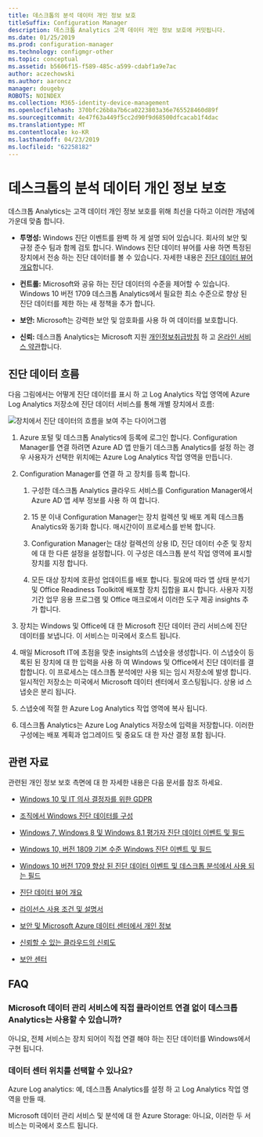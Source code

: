 ```yaml
---
title: 데스크톱의 분석 데이터 개인 정보 보호
titleSuffix: Configuration Manager
description: 데스크톱 Analytics 고객 데이터 개인 정보 보호에 커밋됩니다.
ms.date: 01/25/2019
ms.prod: configuration-manager
ms.technology: configmgr-other
ms.topic: conceptual
ms.assetid: b5606f15-f589-485c-a599-cdabf1a9e7ac
author: aczechowski
ms.author: aaroncz
manager: dougeby
ROBOTS: NOINDEX
ms.collection: M365-identity-device-management
ms.openlocfilehash: 370bfc26b8a7b6ca0223803a36e765528460d89f
ms.sourcegitcommit: 4e47f63a449f5cc2d90f9d68500dfcacab1f4dac
ms.translationtype: MT
ms.contentlocale: ko-KR
ms.lasthandoff: 04/23/2019
ms.locfileid: "62258182"
---
```

# <a name="desktop-analytics-data-privacy"></a>데스크톱의 분석 데이터 개인 정보 보호

데스크톱 Analytics는 고객 데이터 개인 정보 보호를 위해 최선을 다하고 이러한 개념에 가운데 맞춤 합니다.

- **투명성:** Windows 진단 이벤트를 완벽 하 게 설명 되어 있습니다. 회사의 보안 및 규정 준수 팀과 함께 검토 합니다. Windows 진단 데이터 뷰어를 사용 하면 특정된 장치에서 전송 하는 진단 데이터를 볼 수 있습니다. 자세한 내용은 [진단 데이터 뷰어 개요](https://docs.microsoft.com/windows/configuration/diagnostic-data-viewer-overview)합니다.  

- **컨트롤:** Microsoft와 공유 하는 진단 데이터의 수준을 제어할 수 있습니다. Windows 10 버전 1709 데스크톱 Analytics에서 필요한 최소 수준으로 향상 된 진단 데이터를 제한 하는 새 정책을 추가 합니다.  

- **보안:** Microsoft는 강력한 보안 및 암호화를 사용 하 여 데이터를 보호합니다.  

- **신뢰:** 데스크톱 Analytics는 Microsoft 지원 [개인정보취급방침](https://privacy.microsoft.com/privacystatement) 하 고 [온라인 서비스 약관](http://www.microsoftvolumelicensing.com/DocumentSearch.aspx?Mode=3&DocumentTypeId=46)합니다.  



## <a name="diagnostic-data-flow"></a>진단 데이터 흐름

다음 그림에서는 어떻게 진단 데이터를 표시 하 고 Log Analytics 작업 영역에 Azure Log Analytics 저장소에 진단 데이터 서비스를 통해 개별 장치에서 흐름:

![장치에서 진단 데이터의 흐름을 보여 주는 다이어그램](media/da-data-flow-v1.png)

1. Azure 포털 및 데스크톱 Analytics에 등록에 로그인 합니다. Configuration Manager를 연결 하려면 Azure AD 앱 만들기 데스크톱 Analytics를 설정 하는 경우 사용자가 선택한 위치에는 Azure Log Analytics 작업 영역을 만듭니다.  

2. Configuration Manager를 연결 하 고 장치를 등록 합니다.  

    1. 구성한 데스크톱 Analytics 클라우드 서비스를 Configuration Manager에서 Azure AD 앱 세부 정보를 사용 하 여 합니다.  

    2. 15 분 이내 Configuration Manager는 장치 컬렉션 및 배포 계획 데스크톱 Analytics와 동기화 합니다. 매시간이이 프로세스를 반복 합니다.  

    3. Configuration Manager는 대상 컬렉션의 상용 ID, 진단 데이터 수준 및 장치에 대 한 다른 설정을 설정합니다. 이 구성은 데스크톱 분석 작업 영역에 표시할 장치를 지정 합니다.  

    4. 모든 대상 장치에 호환성 업데이트를 배포 합니다. 필요에 따라 앱 상태 분석기 및 Office Readiness Toolkit에 배포할 장치 집합을 표시 합니다. 사용자 지정 기간 업무 응용 프로그램 및 Office 매크로에서 이러한 도구 제공 insights 추가 합니다.  

3. 장치는 Windows 및 Office에 대 한 Microsoft 진단 데이터 관리 서비스에 진단 데이터를 보냅니다. 이 서비스는 미국에서 호스트 됩니다.  

4. 매일 Microsoft IT에 초점을 맞춘 insights의 스냅숏을 생성합니다. 이 스냅숏이 등록된 된 장치에 대 한 입력을 사용 하 여 Windows 및 Office에서 진단 데이터를 결합합니다. 이 프로세스는 데스크톱 분석에만 사용 되는 임시 저장소에 발생 합니다. 일시적인 저장소는 미국에서 Microsoft 데이터 센터에서 호스팅됩니다. 상용 id 스냅숏은 분리 됩니다.  

5. 스냅숏에 적절 한 Azure Log Analytics 작업 영역에 복사 됩니다.  

6. 데스크톱 Analytics는 Azure Log Analytics 저장소에 입력을 저장합니다. 이러한 구성에는 배포 계획과 업그레이드 및 중요도 대 한 자산 결정 포함 됩니다.  


<!-- ![Diagram illustrating flow of diagnostic data from devices](media/wa-data-flow-v1.png)

1. Devices send diagnostic data to the Microsoft Diagnostic Data Management service. This service is hosted in the United States.  

2. Set up and enrollment  

    1. You create an Azure Log Analytics workspace when you set up Desktop Analytics. You choose the location and copy the commercial ID. This ID identifies your workspace.  
    
    2. When you connect Configuration Manager to Desktop Analytics, it sets the commercial ID on the devices in your target collection. This configuration specifies the devices to appear in your workspace.  

3. Each day Microsoft produces a "snapshot" of IT-focused insights for each workspace in the Diagnostic Data Management service.  

4. These snapshots are copied to transient storage, which is only used by Desktop Analytics. The transient storage is hosted in Microsoft data centers in the United States. The snapshots are segregated by commercial ID.  

5. The snapshots are then copied to the appropriate Azure Log Analytics workspace.  

6. Desktop Analytics stores your configurations in Analytics Azure storage. These configurations include deployment plans and asset upgrade decisions.  
-->


## <a name="other-resources"></a>관련 자료

관련된 개인 정보 보호 측면에 대 한 자세한 내용은 다음 문서를 참조 하세요.

- [Windows 10 및 IT 의사 결정자를 위한 GDPR](https://docs.microsoft.com/windows/privacy/gdpr-it-guidance)  

- [조직에서 Windows 진단 데이터를 구성](https://docs.microsoft.com/windows/privacy/configure-windows-diagnostic-data-in-your-organization)  

- [Windows 7, Windows 8 및 Windows 8.1 평가자 진단 데이터 이벤트 및 필드](https://docs.microsoft.com/previous-versions/windows/it-pro/windows-8.1-and-8/appraiser-diagnostic-data-events-and-fields)  

- [Windows 10, 버전 1809 기본 수준 Windows 진단 이벤트 및 필드](https://docs.microsoft.com/windows/privacy/basic-level-windows-diagnostic-events-and-fields-1809)  

- [Windows 10 버전 1709 향상 된 진단 데이터 이벤트 및 데스크톱 분석에서 사용 되는 필드](https://docs.microsoft.com/windows/privacy/enhanced-diagnostic-data-windows-analytics-events-and-fields)  

- [진단 데이터 뷰어 개요](https://docs.microsoft.com/windows/privacy/diagnostic-data-viewer-overview)  

- [라이선스 사용 조건 및 설명서](https://www.microsoftvolumelicensing.com/DocumentSearch.aspx?Mode=3&DocumentTypeId=31)  

- [보안 및 Microsoft Azure 데이터 센터에서 개인 정보](https://azure.microsoft.com/global-infrastructure/)  

- [신뢰할 수 있는 클라우드의 신뢰도](https://azure.microsoft.com/overview/trusted-cloud/)  

- [보안 센터](https://www.microsoft.com/trustcenter)  



## <a name="faq"></a>FAQ

### <a name="can-desktop-analytics-be-used-without-a-direct-client-connection-to-the-microsoft-data-management-service"></a>Microsoft 데이터 관리 서비스에 직접 클라이언트 연결 없이 데스크톱 Analytics는 사용할 수 있습니까?
아니요, 전체 서비스는 장치 되어이 직접 연결 해야 하는 진단 데이터를 Windows에서 구현 됩니다.


### <a name="can-i-choose-the-data-center-location"></a>데이터 센터 위치를 선택할 수 있나요?

Azure Log analytics: 예, 데스크톱 Analytics를 설정 하 고 Log Analytics 작업 영역을 만들 때.

Microsoft 데이터 관리 서비스 및 분석에 대 한 Azure Storage: 아니요, 이러한 두 서비스는 미국에서 호스트 됩니다.

